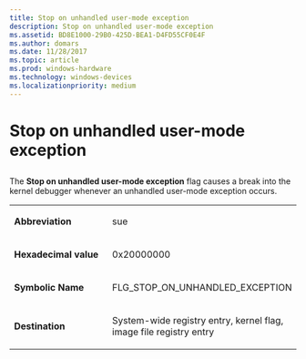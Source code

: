 ```yaml
---
title: Stop on unhandled user-mode exception
description: Stop on unhandled user-mode exception
ms.assetid: BD8E1000-29B0-425D-BEA1-D4FD55CF0E4F
ms.author: domars
ms.date: 11/28/2017
ms.topic: article
ms.prod: windows-hardware
ms.technology: windows-devices
ms.localizationpriority: medium
---
```


# <span id="debugger.stop_on_unhandled_user-mode_exception"></span>Stop on unhandled user-mode exception


## <span id="ddk_stop_on_exception_dtools"></span><span id="DDK_STOP_ON_EXCEPTION_DTOOLS"></span>


The **Stop on unhandled user-mode exception** flag causes a break into the kernel debugger whenever an unhandled user-mode exception occurs.

<table>
<colgroup>
<col width="50%" />
<col width="50%" />
</colgroup>
<tbody>
<tr class="odd">
<td align="left"><p><strong>Abbreviation</strong></p></td>
<td align="left"><p>sue</p></td>
</tr>
<tr class="even">
<td align="left"><p><strong>Hexadecimal value</strong></p></td>
<td align="left"><p>0x20000000</p></td>
</tr>
<tr class="odd">
<td align="left"><p><strong>Symbolic Name</strong></p></td>
<td align="left"><p>FLG_STOP_ON_UNHANDLED_EXCEPTION</p></td>
</tr>
<tr class="even">
<td align="left"><p><strong>Destination</strong></p></td>
<td align="left"><p>System-wide registry entry, kernel flag, image file registry entry</p></td>
</tr>
</tbody>
</table>

 

 

 





